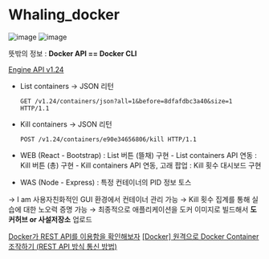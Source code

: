 # Whaling_docker

![image](https://github.com/binhao22/Whaling_docker/assets/73528043/24a13920-8a8e-4258-95c3-86a0496963bf)  ![image](https://github.com/binhao22/Whaling_docker/assets/73528043/89d0ce26-eda5-4ef6-b81f-0e18a4b58c21)





뜻밖의 정보 : **Docker API == Docker CLI**

[Engine API v1.24](https://docs.docker.com/engine/api/v1.24/)

- List containers → JSON 리턴
    
    `GET /v1.24/containers/json?all=1&before=8dfafdbc3a40&size=1 HTTP/1.1`
    
- Kill containers → JSON 리턴
    
    `POST /v1.24/containers/e90e34656806/kill HTTP/1.1`
    

- WEB (React - Bootstrap)
: List 버튼 (뜰채) 구현 - List containers API 연동
: Kill 버튼 (총) 구현 - Kill containers API 연동, 고래 팝업
: Kill 횟수 대시보드 구현
- WAS (Node - Express)
: 특정 컨테이너의 PID 정보 토스

→ I am 사용자친화적인 GUI 환경에서 컨테이너 관리 가능
→ Kill 횟수 집계를 통해 실습에 대한 노오력 증명 가능
→ 최종적으로 애플리케이션을 도커 이미지로 빌드해서 **도커허브 or 사설저장소** 업로드

[Docker가 REST API를 이용함을 확인해보자](https://senticoding.tistory.com/95)
[[Docker] 원격으로 Docker Container 조작하기 (REST API 방식 통신 방법)](https://tbmaster.tistory.com/146)
